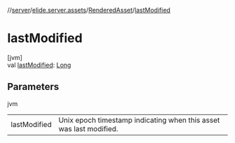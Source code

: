 //[server](../../../index.md)/[elide.server.assets](../index.md)/[RenderedAsset](index.md)/[lastModified](last-modified.md)

# lastModified

[jvm]\
val [lastModified](last-modified.md): [Long](https://kotlinlang.org/api/latest/jvm/stdlib/kotlin/-long/index.html)

## Parameters

jvm

| | |
|---|---|
| lastModified | Unix epoch timestamp indicating when this asset was last modified. |
